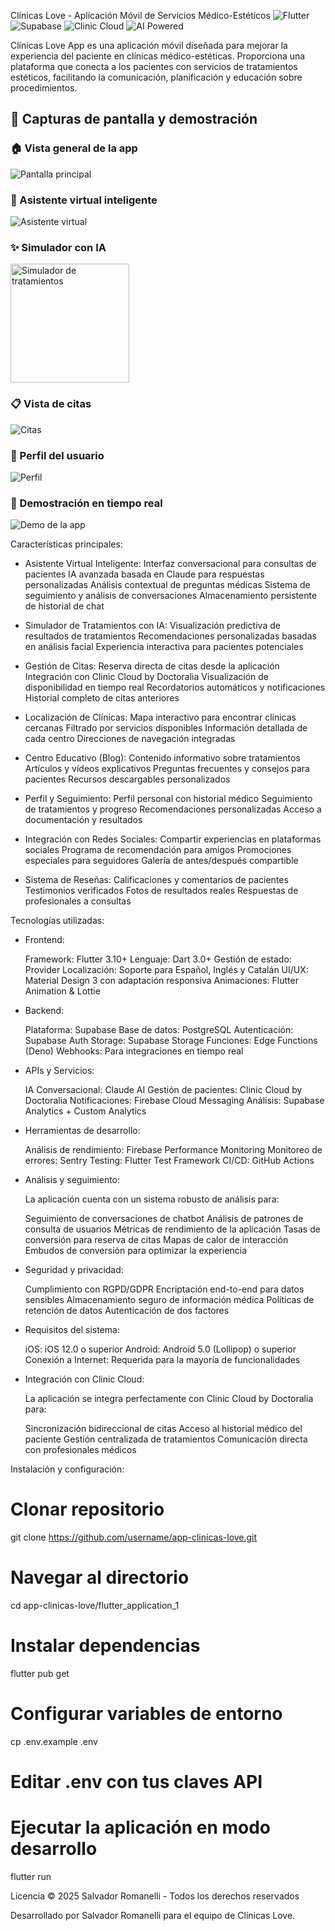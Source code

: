 Clínicas Love - Aplicación Móvil de Servicios Médico-Estéticos
<img alt="Flutter" src="https://img.shields.io/badge/Flutter-3.10+-02569B?style=flat&amp;logo=flutter">
<img alt="Supabase" src="https://img.shields.io/badge/Supabase-2.0.0+-3ECF8E?style=flat&amp;logo=supabase">
<img alt="Clinic Cloud" src="https://img.shields.io/badge/Clinic Cloud-Integration-FF6B6B?style=flat">
<img alt="AI Powered" src="https://img.shields.io/badge/AI Powered-Claude-9B30FF?style=flat">


Clínicas Love App es una aplicación móvil diseñada para mejorar la experiencia del paciente en clínicas médico-estéticas. Proporciona una plataforma que conecta a los pacientes con servicios de tratamientos estéticos, facilitando la comunicación, planificación y educación sobre procedimientos.


## 📱 Capturas de pantalla y demostración

### 🏠 Vista general de la app

![Pantalla principal](https://raw.githubusercontent.com/salvaromanelli/clinicas-love-app/main/main.png)

### 🤖 Asistente virtual inteligente

![Asistente virtual](https://raw.githubusercontent.com/salvaromanelli/clinicas-love-app/main/splash.png)

### ✨ Simulador con IA

<img src="https://github.com/salvaromanelli/clinicas-love-app/blob/main/cita.png?raw=true" alt="Simulador de tratamientos" width="190"/>

### 📋 Vista de citas

![Citas](https://raw.githubusercontent.com/salvaromanelli/clinicas-love-app/main/citas2.png)

### 👤 Perfil del usuario

![Perfil](https://raw.githubusercontent.com/salvaromanelli/clinicas-love-app/main/perfil.png)

### 🎥 Demostración en tiempo real

![Demo de la app](https://raw.githubusercontent.com/salvaromanelli/clinicas-love-app/main/demo.gif)


Características principales:

- Asistente Virtual Inteligente:
Interfaz conversacional para consultas de pacientes
IA avanzada basada en Claude para respuestas personalizadas
Análisis contextual de preguntas médicas
Sistema de seguimiento y análisis de conversaciones
Almacenamiento persistente de historial de chat


- Simulador de Tratamientos con IA:
Visualización predictiva de resultados de tratamientos
Recomendaciones personalizadas basadas en análisis facial
Experiencia interactiva para pacientes potenciales

- Gestión de Citas: 
Reserva directa de citas desde la aplicación
Integración con Clinic Cloud by Doctoralia
Visualización de disponibilidad en tiempo real
Recordatorios automáticos y notificaciones
Historial completo de citas anteriores

- Localización de Clínicas:
Mapa interactivo para encontrar clínicas cercanas
Filtrado por servicios disponibles
Información detallada de cada centro
Direcciones de navegación integradas

- Centro Educativo (Blog): 
Contenido informativo sobre tratamientos
Artículos y vídeos explicativos
Preguntas frecuentes y consejos para pacientes
Recursos descargables personalizados

- Perfil y Seguimiento:
Perfil personal con historial médico
Seguimiento de tratamientos y progreso
Recomendaciones personalizadas
Acceso a documentación y resultados

- Integración con Redes Sociales:
Compartir experiencias en plataformas sociales
Programa de recomendación para amigos
Promociones especiales para seguidores
Galería de antes/después compartible

- Sistema de Reseñas:
Calificaciones y comentarios de pacientes
Testimonios verificados
Fotos de resultados reales
Respuestas de profesionales a consultas


Tecnologías utilizadas:

- Frontend:

  Framework: Flutter 3.10+
  Lenguaje: Dart 3.0+
  Gestión de estado: Provider
  Localización: Soporte para Español, Inglés y Catalán
  UI/UX: Material Design 3 con adaptación responsiva
  Animaciones: Flutter Animation & Lottie

- Backend:

  Plataforma: Supabase
  Base de datos: PostgreSQL
  Autenticación: Supabase Auth
  Storage: Supabase Storage
  Funciones: Edge Functions (Deno)
  Webhooks: Para integraciones en tiempo real

- APIs y Servicios:

  IA Conversacional: Claude AI
  Gestión de pacientes: Clinic Cloud by Doctoralia
  Notificaciones: Firebase Cloud Messaging
  Análisis: Supabase Analytics + Custom Analytics

- Herramientas de desarrollo:
  
  Análisis de rendimiento: Firebase Performance Monitoring
  Monitoreo de errores: Sentry
  Testing: Flutter Test Framework
  CI/CD: GitHub Actions


- Análisis y seguimiento:

  La aplicación cuenta con un sistema robusto de análisis para:
  
  Seguimiento de conversaciones de chatbot
  Análisis de patrones de consulta de usuarios
  Métricas de rendimiento de la aplicación
  Tasas de conversión para reserva de citas
  Mapas de calor de interacción
  Embudos de conversión para optimizar la experiencia

- Seguridad y privacidad:

  Cumplimiento con RGPD/GDPR
  Encriptación end-to-end para datos sensibles
  Almacenamiento seguro de información médica
  Políticas de retención de datos
  Autenticación de dos factores

- Requisitos del sistema:
  
  iOS: iOS 12.0 o superior
  Android: Android 5.0 (Lollipop) o superior
  Conexión a Internet: Requerida para la mayoría de funcionalidades

- Integración con Clinic Cloud:

  La aplicación se integra perfectamente con Clinic Cloud by Doctoralia para:
  
  Sincronización bidireccional de citas
  Acceso al historial médico del paciente
  Gestión centralizada de tratamientos
  Comunicación directa con profesionales médicos

Instalación y configuración:
# Clonar repositorio
git clone https://github.com/username/app-clinicas-love.git

# Navegar al directorio
cd app-clinicas-love/flutter_application_1

# Instalar dependencias
flutter pub get

# Configurar variables de entorno
cp .env.example .env
# Editar .env con tus claves API

# Ejecutar la aplicación en modo desarrollo
flutter run

Licencia
© 2025 Salvador Romanelli - Todos los derechos reservados

Desarrollado por Salvador Romanelli para el equipo de Clínicas Love.

